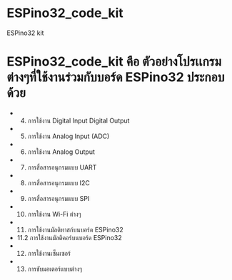 # ESPino32_code_kit
ESPino32 kit

# ESPino32_code_kit คือ ตัวอย่างโปรเเกรมต่างๆที่ใช้งานร่วมกับบอร์ด ESPino32 ประกอบด้วย
- 04. การใช้งาน Digital Input  Digital Output
- 05. การใช้งาน Analog Input (ADC)
- 06. การใช้งาน Analog Output
- 07. การสื่อสารอนุกรมแบบ UART
- 08. การสื่อสารอนุกรมแบบ I2C
- 09. การสื่อสารอนุกรมแบบ SPI
- 10. การใช้งาน Wi-Fi ต่างๆ
- 11. การใช้งานมัลติทาสก์บนบอร์ด ESPino32
- 11.2 การใช้งานมัลติคอร์บนบอร์ด ESPino32
- 12. การใช้งานเซ็นเซอร์
- 13. การขับมอเตอร์แบบต่างๆ
